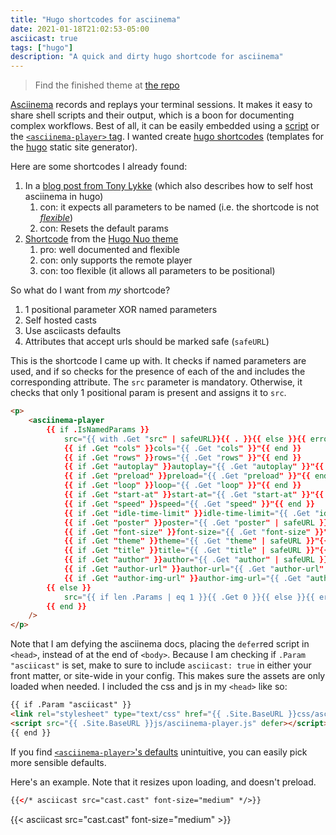 ```yaml
---
title: "Hugo shortcodes for asciinema"
date: 2021-01-18T21:02:53-05:00
asciicast: true
tags: ["hugo"]
description: "A quick and dirty hugo shortcode for asciinema"
---
```


> Find the finished theme at [the repo](https://gitlab.com/hybras/hugo-asciinema)

[Asciinema](https://asciinema.org) records and replays your terminal sessions. It makes it easy to share shell scripts and their output, which is a boon for documenting complex workflows. Best of all, it can be easily embedded using a  [script](https://asciinema.org/docs/embedding) or the [`<asciinema-player>` tag](https://github.com/asciinema/asciinema-player/tree/master#self-hosting-quick-start). I wanted create [hugo shortcodes](https://gohugo.io/templates/shortcode-templates) (templates for the [hugo](https://gohugo.io) static site generator).

Here are some shortcodes I already found:

1. In a [blog post from Tony Lykke](https://www.tonylykke.com/posts/2018/06/20/embedding-asciinema-casts-in-hugo/) (which also describes how to self host asciinema in hugo)
   1. con: it expects all parameters to be named (i.e. the shortcode is not [_flexible_](https://gohugo.io/templates/shortcode-templates/#positional-vs-named-parameters))
   2. con: Resets the default params
2. [Shortcode](https://github.com/laozhu/hugo-nuo/blob/master/layouts/shortcodes/asciinema.html) from the [Hugo Nuo theme](https://github.com/laozhu/hugo-nuo)
   1. pro: well documented and flexible
   2. con: only supports the remote player
   3. con: too flexible (it allows all parameters to be positional)

So what do I want from _my_ shortcode?

1. 1 positional parameter XOR named parameters
2. Self hosted casts
3. Use asciicasts defaults
4. Attributes that accept urls should be marked safe (`safeURL`)

This is the shortcode I came up with. It checks if named parameters are used, and if so checks for the presence of each of the and includes the corresponding attribute. The `src` parameter is mandatory. Otherwise, it checks that only 1 positional param is present and assigns it to `src`.

```html
<p>
    <asciinema-player 
        {{ if .IsNamedParams }} 
            src="{{ with .Get "src" | safeURL}}{{ . }}{{ else }}{{ errorf "missing value for 'src': %s" .Position }}{{ end }}"
            {{ if .Get "cols" }}cols="{{ .Get "cols" }}"{{ end }} 
            {{ if .Get "rows" }}rows="{{ .Get "rows" }}"{{ end }}
            {{ if .Get "autoplay" }}autoplay="{{ .Get "autoplay" }}"{{ end }}
            {{ if .Get "preload" }}preload="{{ .Get "preload" }}"{{ end }}
            {{ if .Get "loop" }}loop="{{ .Get "loop" }}"{{ end }}
            {{ if .Get "start-at" }}start-at="{{ .Get "start-at" }}"{{ end }}
            {{ if .Get "speed" }}speed="{{ .Get "speed" }}"{{ end }}
            {{ if .Get "idle-time-limit" }}idle-time-limit="{{ .Get "idle-time-limit" }}"{{ end }}
            {{ if .Get "poster" }}poster="{{ .Get "poster" | safeURL }}"{{ end }}
            {{ if .Get "font-size" }}font-size="{{ .Get "font-size" }}"{{ end }}
            {{ if .Get "theme" }}theme="{{ .Get "theme" | safeURL }}"{{ end }}
            {{ if .Get "title" }}title="{{ .Get "title" | safeURL }}"{{ end }}
            {{ if .Get "author" }}author="{{ .Get "author" | safeURL }}"{{ end }}
            {{ if .Get "author-url" }}author-url="{{ .Get "author-url" | safeURL }}"{{ end }}
            {{ if .Get "author-img-url" }}author-img-url="{{ .Get "author-img-url" | safeURL }}"{{ end }}
        {{ else }}
            src="{{ if len .Params | eq 1 }}{{ .Get 0 }}{{ else }}{{ errorf "missing value for positional param '0' (corresponds to 'src'): %s" .Position }}{{ end }}"
        {{ end }}
    />
</p>
```

Note that I am defying the asciinema docs, placing the `defer`red script in `<head>`, instead of at the end of `<body>`. Because I am checking if `.Param "asciicast"` is set, make to sure to include `asciicast: true` in either your front matter, or site-wide in your config. This makes sure the assets are only loaded when needed. I included the css and js in my `<head>` like so:

```html
{{ if .Param "asciicast" }}
<link rel="stylesheet" type="text/css" href="{{ .Site.BaseURL }}css/asciinema-player.css" />
<script src="{{ .Site.BaseURL }}js/asciinema-player.js" defer></script>
{{ end }}
```

If you find [`<asciinema-player>`'s defaults](https://github.com/asciinema/asciinema-player/tree/master#asciinema-player-element-attributes) unintuitive, you can easily pick more sensible defaults.

Here's an example. Note that it resizes upon loading, and doesn't preload.

```html
{{</* asciicast src="cast.cast" font-size="medium" */>}}
```

{{< asciicast src="cast.cast" font-size="medium" >}}
